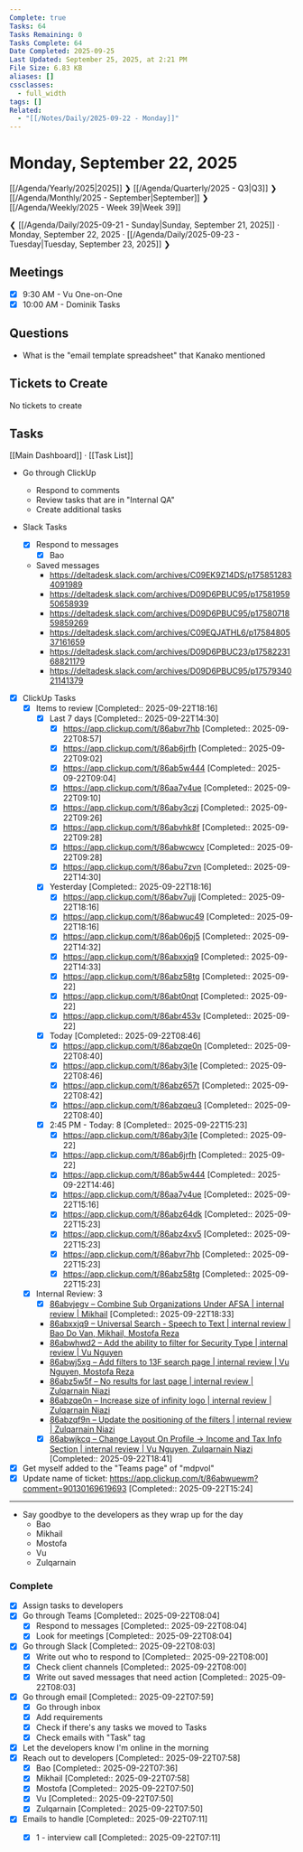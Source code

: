 ```yaml
---
Complete: true
Tasks: 64
Tasks Remaining: 0
Tasks Complete: 64
Date Completed: 2025-09-25
Last Updated: September 25, 2025, at 2:21 PM
File Size: 6.83 KB
aliases: []
cssclasses:
  - full_width
tags: []
Related:
  - "[[/Notes/Daily/2025-09-22 - Monday]]"
---
```

# Monday, September 22, 2025

[[/Agenda/Yearly/2025|2025]] ❯ [[/Agenda/Quarterly/2025 - Q3|Q3]] ❯ [[/Agenda/Monthly/2025 - September|September]] ❯ [[/Agenda/Weekly/2025 - Week 39|Week 39]]

❮ [[/Agenda/Daily/2025-09-21 - Sunday|Sunday, September 21, 2025]] · Monday, September 22, 2025 · [[/Agenda/Daily/2025-09-23 - Tuesday|Tuesday, September 23, 2025]] ❯

## Meetings

- [x] 9:30 AM - Vu One-on-One
- [x] 10:00 AM - Dominik Tasks

## Questions

- What is the "email template spreadsheet" that Kanako mentioned

## Tickets to Create

<span class="placeholder">No tickets to create</span>

## Tasks

[[Main Dashboard]] · [[Task List]]

- Go through ClickUp
    - Respond to comments
    - Review tasks that are in "Internal QA"
    - Create additional tasks

- Slack Tasks
    - [x] Respond to messages
        - [x] Bao
    - Saved messages
        - https://deltadesk.slack.com/archives/C09EK9Z14DS/p1758512834091989
        - https://deltadesk.slack.com/archives/D09D6PBUC95/p1758195950658939
        - https://deltadesk.slack.com/archives/D09D6PBUC95/p1758071859859269
        - https://deltadesk.slack.com/archives/C09EQJATHL6/p1758480537161659
        - https://deltadesk.slack.com/archives/D09D6PBUC23/p1758223168821179
        - https://deltadesk.slack.com/archives/D09D6PBUC95/p1757934021141379
- [x] ClickUp Tasks
    - [x] Items to review [Completed:: 2025-09-22T18:16]
        - [x] Last 7 days [Completed:: 2025-09-22T14:30]
            - [x] https://app.clickup.com/t/86abvr7hb [Completed:: 2025-09-22T08:57]
            - [x] https://app.clickup.com/t/86ab6jrfh [Completed:: 2025-09-22T09:02]
            - [x] https://app.clickup.com/t/86ab5w444 [Completed:: 2025-09-22T09:04]
            - [x] https://app.clickup.com/t/86aa7v4ue [Completed:: 2025-09-22T09:10]
            - [x] https://app.clickup.com/t/86aby3czj [Completed:: 2025-09-22T09:26]
            - [x] https://app.clickup.com/t/86abvhk8f [Completed:: 2025-09-22T09:28]
            - [x] https://app.clickup.com/t/86abwcwcv [Completed:: 2025-09-22T09:28]
            - [x] https://app.clickup.com/t/86abu7zvn [Completed:: 2025-09-22T14:30]
        - [x] Yesterday [Completed:: 2025-09-22T18:16]
            - [x] https://app.clickup.com/t/86abv7ujj [Completed:: 2025-09-22T18:16]
            - [x] https://app.clickup.com/t/86abwuc49 [Completed:: 2025-09-22T18:16]
            - [x] https://app.clickup.com/t/86ab06pj5 [Completed:: 2025-09-22T14:32]
            - [x] https://app.clickup.com/t/86abxxjq9 [Completed:: 2025-09-22T14:33]
            - [x] https://app.clickup.com/t/86abz58tg [Completed:: 2025-09-22]
            - [x] https://app.clickup.com/t/86abt0nqt [Completed:: 2025-09-22]
            - [x] https://app.clickup.com/t/86abr453v [Completed:: 2025-09-22]
        - [x] Today [Completed:: 2025-09-22T08:46]
            - [x] https://app.clickup.com/t/86abzqe0n [Completed:: 2025-09-22T08:40]
            - [x] https://app.clickup.com/t/86aby3j1e [Completed:: 2025-09-22T08:46]
            - [x] https://app.clickup.com/t/86abz657t [Completed:: 2025-09-22T08:42]
            - [x] https://app.clickup.com/t/86abzqeu3 [Completed:: 2025-09-22T08:40]
        - [x] 2:45 PM - Today: 8 [Completed:: 2025-09-22T15:23]
            - [x] https://app.clickup.com/t/86aby3j1e [Completed:: 2025-09-22]
            - [x] https://app.clickup.com/t/86ab6jrfh [Completed:: 2025-09-22]
            - [x] https://app.clickup.com/t/86ab5w444 [Completed:: 2025-09-22T14:46]
            - [x] https://app.clickup.com/t/86aa7v4ue [Completed:: 2025-09-22T15:16]
            - [x] https://app.clickup.com/t/86abz64dk [Completed:: 2025-09-22T15:23]
            - [x] https://app.clickup.com/t/86abz4xv5 [Completed:: 2025-09-22T15:23]
            - [x] https://app.clickup.com/t/86abvr7hb [Completed:: 2025-09-22T15:23]
            - [x] https://app.clickup.com/t/86abz58tg [Completed:: 2025-09-22T15:23]
    - [x] Internal Review: 3
        - [x] [86abvjegv – Combine Sub Organizations Under AFSA | internal review | Mikhail](https://app.clickup.com/t/86abvjegv) [Completed:: 2025-09-22T18:33]
        - [86abxxjq9 – Universal Search - Speech to Text | internal review | Bao Do Van, Mikhail, Mostofa Reza](https://app.clickup.com/t/86abxxjq9)
        - [86abwhwd2 – Add the ability to filter for Security Type | internal review | Vu Nguyen](https://app.clickup.com/t/86abwhwd2)
        - [86abwj5xg – Add filters to 13F search page | internal review | Vu Nguyen, Mostofa Reza](https://app.clickup.com/t/86abwj5xg)
        - [86abz5w5f – No results for last page | internal review | Zulqarnain Niazi](https://app.clickup.com/t/86abz5w5f)
        - [86abzqe0n – Increase size of infinity logo | internal review | Zulqarnain Niazi](https://app.clickup.com/t/86abzqe0n)
        - [86abzqf9n – Update the positioning of the filters | internal review | Zulqarnain Niazi](https://app.clickup.com/t/86abzqf9n)
        - [x] [86abwjkcq – Change Layout On Profile -> Income and Tax Info Section | internal review | Vu Nguyen, Zulqarnain Niazi](https://app.clickup.com/t/86abwjkcq) [Completed:: 2025-09-22T18:41]

- [x] Get myself added to the "Teams page" of "mdpvol"
- [x] Update name of ticket: https://app.clickup.com/t/86abwuewm?comment=90130169619693 [Completed:: 2025-09-22T15:24]

---

- Say goodbye to the developers as they wrap up for the day
    - Bao
    - Mikhail
    - Mostofa
    - Vu
    - Zulqarnain

### Complete

- [x] Assign tasks to developers
- [x] Go through Teams [Completed:: 2025-09-22T08:04]
    - [x] Respond to messages [Completed:: 2025-09-22T08:04]
    - [x] Look for meetings [Completed:: 2025-09-22T08:04]
- [x] Go through Slack [Completed:: 2025-09-22T08:03]
    - [x] Write out who to respond to [Completed:: 2025-09-22T08:00]
    - [x] Check client channels [Completed:: 2025-09-22T08:00]
    - [x] Write out saved messages that need action [Completed:: 2025-09-22T08:03]
- [x] Go through email [Completed:: 2025-09-22T07:59]
    - [x] Go through inbox
    - [x] Add requirements
    - [x] Check if there's any tasks we moved to Tasks
    - [x] Check emails with "Task" tag
- [x] Let the developers know I'm online in the morning
- [x] Reach out to developers [Completed:: 2025-09-22T07:58]
    - [x] Bao [Completed:: 2025-09-22T07:36]
    - [x] Mikhail [Completed:: 2025-09-22T07:58]
    - [x] Mostofa [Completed:: 2025-09-22T07:50]
    - [x] Vu [Completed:: 2025-09-22T07:50]
    - [x] Zulqarnain [Completed:: 2025-09-22T07:50]
- [x] Emails to handle [Completed:: 2025-09-22T07:11]
    - [x] 1 - interview call [Completed:: 2025-09-22T07:11]

